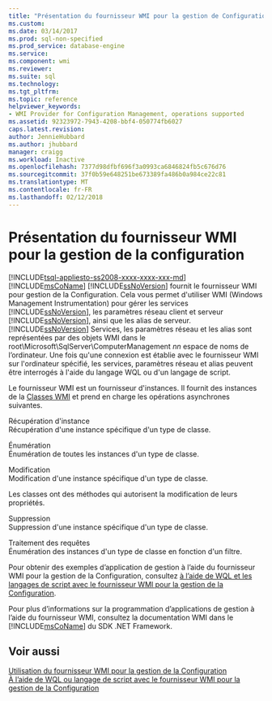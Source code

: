 ```yaml
---
title: "Présentation du fournisseur WMI pour la gestion de Configuration | Documents Microsoft"
ms.custom: 
ms.date: 03/14/2017
ms.prod: sql-non-specified
ms.prod_service: database-engine
ms.service: 
ms.component: wmi
ms.reviewer: 
ms.suite: sql
ms.technology: 
ms.tgt_pltfrm: 
ms.topic: reference
helpviewer_keywords:
- WMI Provider for Configuration Management, operations supported
ms.assetid: 92323972-7943-4208-bbf4-050774fb6027
caps.latest.revision: 
author: JennieHubbard
ms.author: jhubbard
manager: craigg
ms.workload: Inactive
ms.openlocfilehash: 7377d98dfbf696f3a0993ca6846824fb5c676d76
ms.sourcegitcommit: 37f0b59e648251be673389fa486b0a984ce22c81
ms.translationtype: MT
ms.contentlocale: fr-FR
ms.lasthandoff: 02/12/2018
---
```

# <a name="understanding-the-wmi-provider-for-configuration-management"></a>Présentation du fournisseur WMI pour la gestion de la configuration
[!INCLUDE[tsql-appliesto-ss2008-xxxx-xxxx-xxx-md](../../includes/tsql-appliesto-ss2008-xxxx-xxxx-xxx-md.md)]
  [!INCLUDE[msCoName](../../includes/msconame-md.md)] [!INCLUDE[ssNoVersion](../../includes/ssnoversion-md.md)] fournit le fournisseur WMI pour gestion de la Configuration. Cela vous permet d'utiliser WMI (Windows Management Instrumentation) pour gérer les services [!INCLUDE[ssNoVersion](../../includes/ssnoversion-md.md)], les paramètres réseau client et serveur [!INCLUDE[ssNoVersion](../../includes/ssnoversion-md.md)], ainsi que les alias de serveur. [!INCLUDE[ssNoVersion](../../includes/ssnoversion-md.md)] Services, les paramètres réseau et les alias sont représentées par des objets WMI dans le root\Microsoft\SqlServer\ComputerManagement *nn*  espace de noms de l’ordinateur. Une fois qu'une connexion est établie avec le fournisseur WMI sur l'ordinateur spécifié, les services, paramètres réseau et alias peuvent être interrogés à l'aide du langage WQL ou d'un langage de script.  
  
 Le fournisseur WMI est un fournisseur d'instances. Il fournit des instances de la [Classes WMI](../../relational-databases/wmi-provider-configuration-classes/wmi-provider-for-configuration-management-classes.md) et prend en charge les opérations asynchrones suivantes.  
  
 Récupération d'instance  
 Récupération d'une instance spécifique d'un type de classe.  
  
 Énumération  
 Énumération de toutes les instances d'un type de classe.  
  
 Modification  
 Modification d'une instance spécifique d'un type de classe.  
  
 Les classes ont des méthodes qui autorisent la modification de leurs propriétés.  
  
 Suppression  
 Suppression d'une instance spécifique d'un type de classe.  
  
 Traitement des requêtes  
 Énumération des instances d'un type de classe en fonction d'un filtre.  
  
 Pour obtenir des exemples d’application de gestion à l’aide du fournisseur WMI pour la gestion de la Configuration, consultez [à l’aide de WQL et les langages de script avec le fournisseur WMI pour la gestion de la Configuration](../../relational-databases/wmi-provider-configuration/using-wql-and-scripting-languages-with-the-wmi-provider.md).  
  
 Pour plus d’informations sur la programmation d’applications de gestion à l’aide du fournisseur WMI, consultez la documentation WMI dans le [!INCLUDE[msCoName](../../includes/msconame-md.md)] du SDK .NET Framework.  
  
## <a name="see-also"></a>Voir aussi  
 [Utilisation du fournisseur WMI pour la gestion de la Configuration](../../relational-databases/wmi-provider-configuration/working-with-the-wmi-provider-for-configuration-management.md)   
 [À l’aide de WQL ou langage de script avec le fournisseur WMI pour la gestion de la Configuration](../../relational-databases/wmi-provider-configuration/using-wql-and-scripting-languages-with-the-wmi-provider.md)  
  
  
